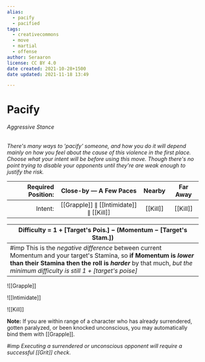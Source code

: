 ```yaml
---
alias:
  - pacify
  - pacified
tags:
  - creativecommons
  - move
  - martial
  - offense
author: Seraaron
license: CC BY 4.0
date created: 2021-10-28+1500
date updated: 2021-11-18 13:49

---
```


# Pacify

###### Aggressive Stance

_There's many ways to 'pacify' someone, and how you do it will depend mainly on how you feel about the cause of this violence in the first place. Choose what your intent will be before using this move. Though there's no point trying to disable your opponents until they're are weak enough to justify the risk._

| **Required Position:** |          Close-by — A Few Paces         |  Nearby  | Far Away |
| ---------------------: | :-------------------------------------: | :------: | :------: |
|                Intent: | [[Grapple]] ∥ [[Intimidate]] ∥ [[Kill]] | [[Kill]] | [[Kill]] |

| Difficulty = 1 + [Target's Pois.] − (Momentum − [Target's Stam.])                                                                                                                                                                               |
| ----------------------------------------------------------------------------------------------------------------------------------------------------------------------------------------------------------------------------------------------- |
| #imp This is  the _negative difference_ between current Momentum and your target's Stamina, so **if Momentum is _lower_ than their Stamina then the roll is _harder_** by that much, _but the minimum difficulty is still 1 + [target's poise]_ |

![[Grapple]]

![[Intimidate]]

![[Kill]]

**Note:** If you are within range of a character who has already surrendered, gotten paralyzed, or been knocked unconscious, you may automatically bind them  with [[Grapple]].

#imp _Executing a surrendered or unconscious opponent will require a successful [[Grit]] check_.
